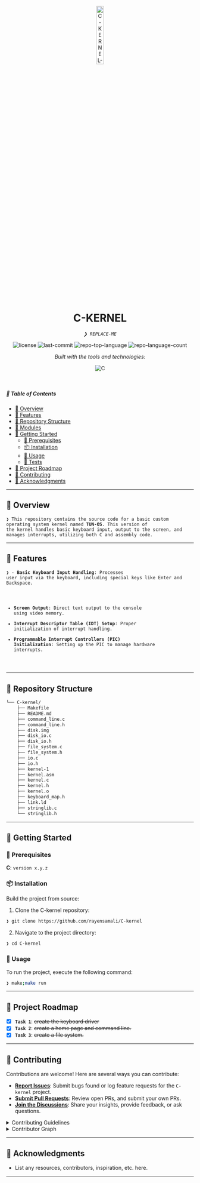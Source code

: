<p align="center">
  <img src="https://img.icons8.com/?size=512&id=55494&format=png" width="20%" alt="C-KERNEL-logo">
</p>
<p align="center">
    <h1 align="center">C-KERNEL</h1>
</p>
<p align="center">
    <em><code>❯ REPLACE-ME</code></em>
</p>
<p align="center">
	<img src="https://img.shields.io/github/license/rayensamali/C-kernel?style=flat&logo=opensourceinitiative&logoColor=white&color=0080ff" alt="license">
	<img src="https://img.shields.io/github/last-commit/rayensamali/C-kernel?style=flat&logo=git&logoColor=white&color=0080ff" alt="last-commit">
	<img src="https://img.shields.io/github/languages/top/rayensamali/C-kernel?style=flat&color=0080ff" alt="repo-top-language">
	<img src="https://img.shields.io/github/languages/count/rayensamali/C-kernel?style=flat&color=0080ff" alt="repo-language-count">
</p>
<p align="center">
		<em>Built with the tools and technologies:</em>
</p>
<p align="center">
	<img src="https://img.shields.io/badge/C-A8B9CC.svg?style=flat&logo=C&logoColor=black" alt="C">
</p>

<br>

##### 🔗 Table of Contents

- [📍 Overview](#-overview)
- [👾 Features](#-features)
- [📂 Repository Structure](#-repository-structure)
- [🧩 Modules](#-modules)
- [🚀 Getting Started](#-getting-started)
    - [🔖 Prerequisites](#-prerequisites)
    - [📦 Installation](#-installation)
    - [🤖 Usage](#-usage)
    - [🧪 Tests](#-tests)
- [📌 Project Roadmap](#-project-roadmap)
- [🤝 Contributing](#-contributing)
- [🙌 Acknowledgments](#-acknowledgments)

---

## 📍 Overview

<code>❯ This repository contains the source code for a basic custom operating system kernel named **TUN-OS**. This version of the kernel handles basic keyboard input, output to the screen, and manages interrupts, utilizing both C and assembly code.</code>

---

## 👾 Features

<code>❯ - **Basic Keyboard Input Handling**: Processes user input via the keyboard, including special keys like Enter and Backspace.
- **Screen Output**: Direct text output to the console using video memory.
- **Interrupt Descriptor Table (IDT) Setup**: Proper initialization of interrupt handling.
- **Programmable Interrupt Controllers (PIC) Initialization**: Setting up the PIC to manage hardware interrupts.
</code>

---

## 📂 Repository Structure

```sh
└── C-kernel/
    ├── Makefile
    ├── README.md
    ├── command_line.c
    ├── command_line.h
    ├── disk.img
    ├── disk_io.c
    ├── disk_io.h
    ├── file_system.c
    ├── file_system.h
    ├── io.c
    ├── io.h
    ├── kernel-1
    ├── kernel.asm
    ├── kernel.c
    ├── kernel.h
    ├── kernel.o
    ├── keyboard_map.h
    ├── link.ld
    ├── stringlib.c
    └── stringlib.h
```

---



## 🚀 Getting Started

### 🔖 Prerequisites

**C**: `version x.y.z`

### 📦 Installation

Build the project from source:

1. Clone the C-kernel repository:
```sh
❯ git clone https://github.com/rayensamali/C-kernel
```

2. Navigate to the project directory:
```sh
❯ cd C-kernel
```
### 🤖 Usage

To run the project, execute the following command:

```sh
❯ make;make run
```

---

## 📌 Project Roadmap

- [X] **`Task 1`**: <strike>create the keyboard driver</strike>
- [X] **`Task 2`**: <strike> create a home page and command line.</strike>
- [X] **`Task 3`**: <strike> create a file system.</strike>

---

## 🤝 Contributing

Contributions are welcome! Here are several ways you can contribute:

- **[Report Issues](https://github.com/rayensamali/C-kernel/issues)**: Submit bugs found or log feature requests for the `C-kernel` project.
- **[Submit Pull Requests](https://github.com/rayensamali/C-kernel/blob/main/CONTRIBUTING.md)**: Review open PRs, and submit your own PRs.
- **[Join the Discussions](https://github.com/rayensamali/C-kernel/discussions)**: Share your insights, provide feedback, or ask questions.

<details closed>
<summary>Contributing Guidelines</summary>

1. **Fork the Repository**: Start by forking the project repository to your github account.
2. **Clone Locally**: Clone the forked repository to your local machine using a git client.
   ```sh
   git clone https://github.com/rayensamali/C-kernel
   ```
3. **Create a New Branch**: Always work on a new branch, giving it a descriptive name.
   ```sh
   git checkout -b new-feature-x
   ```
4. **Make Your Changes**: Develop and test your changes locally.
5. **Commit Your Changes**: Commit with a clear message describing your updates.
   ```sh
   git commit -m 'Implemented new feature x.'
   ```
6. **Push to github**: Push the changes to your forked repository.
   ```sh
   git push origin new-feature-x
   ```
7. **Submit a Pull Request**: Create a PR against the original project repository. Clearly describe the changes and their motivations.
8. **Review**: Once your PR is reviewed and approved, it will be merged into the main branch. Congratulations on your contribution!
</details>

<details closed>
<summary>Contributor Graph</summary>
<br>
<p align="left">
   <a href="https://github.com{/rayensamali/C-kernel/}graphs/contributors">
      <img src="https://contrib.rocks/image?repo=rayensamali/C-kernel">
   </a>
</p>
</details>

---


## 🙌 Acknowledgments

- List any resources, contributors, inspiration, etc. here.

---
